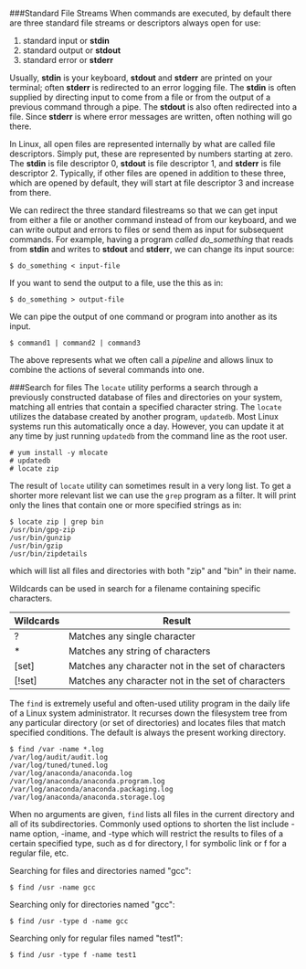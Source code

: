 ###Standard File Streams
When commands are executed, by default there are three standard file streams or descriptors always open for use:

1. standard input or **stdin**
2. standard output or **stdout**
3. standard error or **stderr**

Usually, **stdin** is your keyboard, **stdout** and **stderr** are printed on your terminal; often **stderr** is redirected to an error logging file. The **stdin** is often supplied by directing input to come from a file or from the output of a previous command through a pipe. The **stdout** is also often redirected into a file. Since **stderr** is where error messages are written, often nothing will go there.

In Linux, all open files are represented internally by what are called file descriptors. Simply put, these are represented by numbers starting at zero. The **stdin** is file descriptor 0, **stdout** is file descriptor 1, and **stderr** is file descriptor 2. Typically, if other files are opened in addition to these three, which are opened by default, they will start at file descriptor 3 and increase from there.

We can redirect the three standard filestreams so that we can get input from either a file or another command instead of from our keyboard, and we can write output and errors to files or send them as input for subsequent commands. For example, having a program *called do_something* that reads from **stdin** and writes to **stdout** and **stderr**, we can change its input source:
```
$ do_something < input-file
```
If you want to send the output to a file, use the this as in:
```
$ do_something > output-file
```
We can pipe the output of one command or program into another as its input.
```
$ command1 | command2 | command3
```
The above represents what we often call a _pipeline_ and allows linux to combine the actions of several commands into one. 

###Search for files
The ``locate`` utility performs a search through a previously constructed database of files and directories on your system, matching all entries that contain a specified character string. The ``locate`` utilizes the database created by another program, ``updatedb``. Most Linux systems run this automatically once a day. However, you can update it at any time by just running ``updatedb`` from the command line as the root user.
```
# yum install -y mlocate
# updatedb
# locate zip
```
The result of ``locate`` utility can sometimes result in a very long list. To get a shorter more relevant list we can use the ``grep`` program as a filter. It will print only the lines that contain one or more specified strings as in: 
```
$ locate zip | grep bin
/usr/bin/gpg-zip
/usr/bin/gunzip
/usr/bin/gzip
/usr/bin/zipdetails
```
which will list all files and directories with both "zip" and "bin" in their name. 

Wildcards can be used in search for a filename containing specific characters.

|Wildcards|Result|
|---------|-----------|
|?     |Matches any single character|
|*     |Matches any string of characters|
|[set] |Matches any character not in the set of characters|
|[!set]|Matches any character not in the set of characters|

The ``find`` is extremely useful and often-used utility program in the daily life of a Linux system administrator. It recurses down the filesystem tree from any particular directory (or set of directories) and locates files that match specified conditions. The default <pathname> is always the present working directory.
```
$ find /var -name *.log
/var/log/audit/audit.log
/var/log/tuned/tuned.log
/var/log/anaconda/anaconda.log
/var/log/anaconda/anaconda.program.log
/var/log/anaconda/anaconda.packaging.log
/var/log/anaconda/anaconda.storage.log
```
When no arguments are given, ``find`` lists all files in the current directory and all of its subdirectories. Commonly used options to shorten the list include -name option, -iname, and -type which will restrict the results to files of a certain specified type, such as d for directory, l for symbolic link or f for a regular file, etc. 

Searching for files and directories named "gcc":
```
$ find /usr -name gcc
```
Searching only for directories named "gcc":
```
$ find /usr -type d -name gcc
```
Searching only for regular files named "test1":
```
$ find /usr -type f -name test1
```
